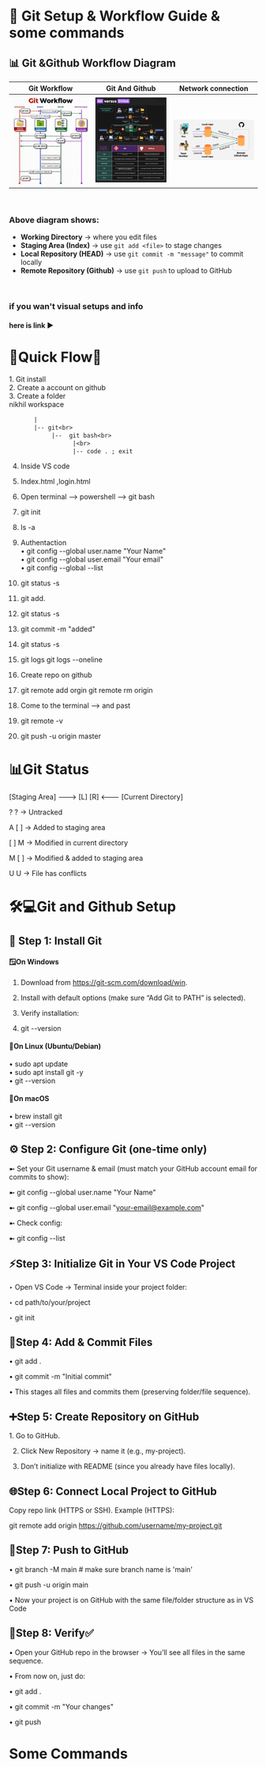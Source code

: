 # 🚀 Git Setup & Workflow Guide & some commands


## 📊 Git &Github Workflow Diagram

| **Git Workflow**        | **Git And Github**            | **Network connection**            | 
|--------------------------------|------------------------------------|------------------------------------|
| ![Git Workflow](./img/git%20workflow.jpg) | ![Git And Github](./img/InShot_20250927_152622071.jpg) | ![Network connection](./img/What-is-Git-repository.webp) |



<br>
<h3>Above diagram shows:</h3>

- **Working Directory** → where you edit files  
- **Staging Area (Index)** → use `git add <file>` to stage changes  
- **Local Repository (HEAD)** → use `git commit -m "message"` to commit locally  
- **Remote Repository (Github)** → use `git push` to upload to GitHub  
<br>
<h3>if you wan't visual setups and info</h3>
<h4>here is link ▶️ </h4>
<h1>🔀Quick Flow🌊</h1>
1. Git install<br>
2. Create a account on github<br>
3. Create a folder<br>
       nikhil workspace<br>

           |          
           |-- git<br>
                |--  git bash<br>
                      |<br>
                      |-- code . ; exit

4. Inside VS code<br>
5. Index.html ,login.html<br>
6. Open terminal --> powershell --> git bash<br>
7. git init<br>
8. ls -a<br>
9. Authentaction<br>
    • git config --global user.name "Your Name"<br>
    • git config --global user.email "Your email"<br>
    • git config --global  --list<br>

10. git status -s<br>
11. git add.
12. git status -s
13. git commit -m "added"
14. git status -s
15. git logs
    git logs --oneline
16. Create repo on github
17. git remote add orgin <url>
    git remote rm origin
18. Come to the terminal --> and past
19. git remote -v
20. git push -u origin master

<h1>📊Git Status</h1>

[Staging Area] ---> [L] [R] <--- [Current Directory]

? ? → Untracked

A [ ] → Added to staging area

[ ] M → Modified in current directory

M [ ] → Modified & added to staging area

U U → File has conflicts



<h1>🛠️💻Git and Github Setup</h1>

<h2>🔧 Step 1: Install Git </h2>

<h4>🪟On Windows </h4>

1. Download from https://git-scm.com/download/win.
   
2. Install with default options (make sure “Add Git to PATH” is selected).
   
3. Verify installation:

4. git --version

<h4>🐧On Linux (Ubuntu/Debian)</h4>

• sudo apt update <br>
• sudo apt install git -y <br>
• git --version <br>

<h4>🍎On macOS</h4>

• brew install git <br>
• git --version <br>
 
 <h2>⚙ Step 2: Configure Git (one-time only) </h2>
 
➼ Set your Git username & email (must match your GitHub account email for commits to show): <br>

➼ git config --global user.name "Your Name" <br>

➼ git config --global user.email "your-email@example.com" <br>

➼ Check config: <br>

➼ git config --list 
 
  <h2>⚡Step 3: Initialize Git in Your VS Code Project </h2>
  
‣ Open VS Code → Terminal inside your project folder:  <br>

‣ cd path/to/your/project  <br>

‣ git init 
 
  <h2>💬Step 4: Add & Commit Files </h2>
• git add . <br>

• git commit -m "Initial commit" <br>

• This stages all files and commits them (preserving folder/file sequence). <br>
 
  
  <h2>➕Step 5: Create Repository on GitHub </h2>
1. Go to GitHub. <br>

2. Click New Repository → name it (e.g., my-project). <br>

3. Don’t initialize with README (since you already have files locally). <br>
 
  <h2>🌐Step 6: Connect Local Project to GitHub</h2> 

Copy repo link (HTTPS or SSH). Example (HTTPS): <br>

git remote add origin https://github.com/username/my-project.git <br>
 
  <h2>🫸Step 7: Push to GitHub</h2> 

• git branch -M main      # make sure branch name is 'main' <br>

• git push -u origin main <br>

• Now your project is on GitHub with the same file/folder structure as in VS Code  <br>       
 
  <h2>🔐Step 8: Verify✅</h2> 
  
• Open your GitHub repo in the browser → You’ll see all files in the same sequence. <br>

• From now on, just do: <br>

• git add . <br>

• git commit -m "Your changes" <br>

• git push <br>



<h1>Some Commands</h1>











